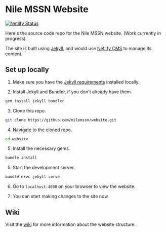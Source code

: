 # Nile MSSN Website

[![Netlify Status](https://api.netlify.com/api/v1/badges/7f7278a8-4088-4a40-92f7-499a906cecf0/deploy-status)](https://app.netlify.com/sites/nilemssn/deploys)

Here's the source code repo for the Nile MSSN website. (Work currently in progress).

The site is built using [Jekyll](https://jekyllrb.com), and would use [Netlify CMS](https://www.netlifycms.org/) to manage its content.

## Set up locally

1. Make sure you have the [Jekyll requirements](https://jekyllrb.com/docs/installation/) installed locally.

2. Install Jekyll and Bundler, if you don't already have them.
```sh
gem install jekyll bundler
```

3. Clone this repo.
```sh
git clone https://github.com/nilemssn/website.git
```

4. Navigate to the cloned repo.
```sh
cd website
```

5. Install the necessary gems.
```sh
bundle install
```

5. Start the development server.
```sh
bundle exec jekyll serve
```

6. Go to `localhost:4000` on your browser to view the website.

7. You can start making changes to the site now.

## Wiki
Visit the [wiki](https://github.com/nilemssn/website/wiki) for more information about the website structure.
